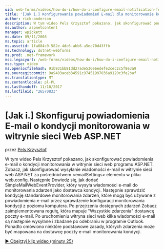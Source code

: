 ```yaml
---
uid: web-forms/videos/how-do-i/how-do-i-configure-email-notification-for-health-monitoring-on-an-aspnet-web-site
title: '[Jak i.] Konfigurowanie powiadomień E-mail dla monitorowanie kondycji w witrynie sieci Web programu ASP.NET | Dokumentacja firmy Microsoft'
author: rick-anderson
description: W tym wideo Pels Krzysztof pokazano, jak skonfigurować powiadomienia e-mail o kondycji monitorowania w witrynie sieci web programu ASP.NET. Zobacz, jak skonfigurować wysyłanie e...
ms.author: aspnetcontent
manager: wpickett
ms.date: 09/11/2008
ms.topic: article
ms.assetid: 1fa884c0-582e-4dc6-abb6-a5ec70d43ffb
ms.technology: dotnet-webforms
ms.prod: .net-framework
msc.legacyurl: /web-forms/videos/how-do-i/how-do-i-configure-email-notification-for-health-monitoring-on-an-aspnet-web-site
msc.type: video
ms.openlocfilehash: 91b931bb81dd27ade536e6edefe2cec2c5f8e3a9
ms.sourcegitcommit: 9a9483aceb34591c97451997036a9120c3fe2baf
ms.translationtype: MT
ms.contentlocale: pl-PL
ms.lasthandoff: 11/10/2017
ms.locfileid: "26570833"
---
```

<a name="how-do-i-configure-email-notification-for-health-monitoring-on-an-aspnet-web-site"></a>[Jak i.] Skonfiguruj powiadomienia E-mail o kondycji monitorowania w witrynie sieci Web ASP.NET
====================
przez [Pels Krzysztof](https://twitter.com/chrispels)

W tym wideo Pels Krzysztof pokazano, jak skonfigurować powiadomienia e-mail o kondycji monitorowania w witrynie sieci web programu ASP.NET. Zobacz, jak skonfigurować wysyłanie wiadomości e-mail w witrynie sieci web ASP.NET za pośrednictwem &lt;emailSettings&gt; elementu w pliku web.config. Następnie Dowiedz się, jak dodać SimpleMailWebEventProvider, który wysyła wiadomości e-mail do monitorowania zdarzeń jako dostawca kondycji. Następnie sprawdzić kondycję standardowe monitorowania zdarzeń, które mogą być używane z powiadomienia e-mail przez sprawdzenie konfiguracji monitorowania kondycji z poziomu komputera. Po przejrzeniu dostępnych zdarzeń Zobacz zaimplementowana regułę, która mapuje "Wszystkie zdarzenia" dostawcę poczty e-mail. Po uruchomieniu witryna sieci web kilka wiadomości e-mail są następnie wysyłane i zbadane po odebraniu w programie Outlook. Ponadto omówiono niektóre podstawowe zasady, których zdarzenia może być mapowana na dostawcę poczty e-mail monitorowania kondycji.

[&#9654; Obejrzyj klip wideo (minuty 25)](https://channel9.msdn.com/Blogs/ASP-NET-Site-Videos/how-do-i-configure-email-notification-for-health-monitoring-on-an-aspnet-web-site)
